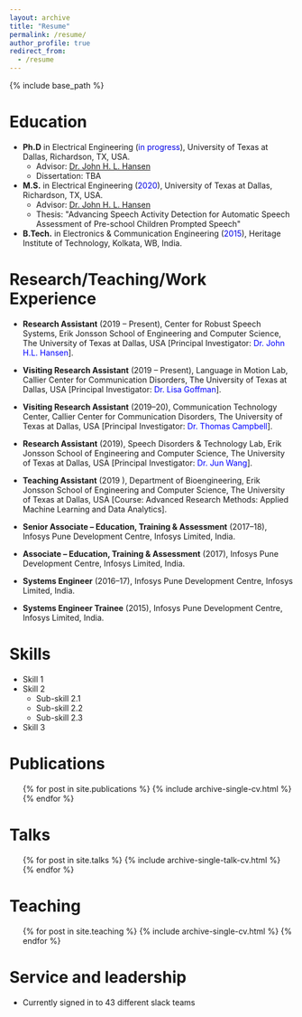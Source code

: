 ```yaml
---
layout: archive
title: "Resume"
permalink: /resume/
author_profile: true
redirect_from:
  - /resume
---
```


{% include base_path %}

Education
======
* **Ph.D** in Electrical Engineering (<font color="#0000e6">in progress</font>), University of Texas at Dallas, Richardson, TX, USA.
  - Advisor: [Dr. John H. L. Hansen](https://personal.utdallas.edu/~john.hansen/)
  - Dissertation: TBA
* **M.S.** in Electrical Engineering (<font color="#0000e6">2020</font>), University of Texas at Dallas, Richardson, TX, USA.
  - Advisor: [Dr. John H. L. Hansen](https://personal.utdallas.edu/~john.hansen/)
  - Thesis: "Advancing Speech Activity Detection for Automatic Speech Assessment of Pre-school Children Prompted Speech"
* **B.Tech.** in Electronics & Communication Engineering (<font color="#0000e6">2015</font>), Heritage Institute of Technology, Kolkata, WB, India.

Research/Teaching/Work Experience
======
* **Research Assistant** (2019 – Present), Center for Robust Speech Systems, Erik Jonsson School of Engineering and Computer Science, The University of Texas at Dallas, USA [Principal Investigator: <font color="blue">Dr. John H.L. Hansen</font>].

* **Visiting Research Assistant** (2019 – Present), Language in Motion Lab, Callier Center for Communication Disorders, The University of Texas at Dallas, USA [Principal Investigator: <font color="blue">Dr. Lisa Goffman</font>].

* **Visiting Research Assistant** (2019–20), Communication Technology Center, Callier Center for Communication Disorders, The University of Texas at Dallas, USA [Principal Investigator: <font color="blue">Dr. Thomas Campbell</font>].

* **Research Assistant** (2019), Speech Disorders & Technology Lab, Erik Jonsson School of Engineering and Computer Science, The University of Texas at Dallas, USA [Principal Investigator: <font color="blue">Dr. Jun Wang</font>].

* **Teaching Assistant** (2019 ), Department of Bioengineering,  Erik Jonsson School of Engineering and Computer Science, The University of Texas at Dallas, USA [Course: Advanced Research Methods: Applied Machine Learning and Data Analytics].

* **Senior Associate – Education, Training & Assessment** (2017–18), Infosys Pune Development Centre, Infosys Limited, India.

* **Associate – Education, Training & Assessment** (2017), Infosys Pune Development Centre, Infosys Limited, India.

* **Systems Engineer** (2016–17), Infosys Pune Development Centre, Infosys Limited, India.

* **Systems Engineer Trainee** (2015), Infosys Pune Development Centre, Infosys Limited, India.
  
Skills
======
* Skill 1
* Skill 2
  * Sub-skill 2.1
  * Sub-skill 2.2
  * Sub-skill 2.3
* Skill 3

Publications
======
  <ul>{% for post in site.publications %}
    {% include archive-single-cv.html %}
  {% endfor %}</ul>
  
Talks
======
  <ul>{% for post in site.talks %}
    {% include archive-single-talk-cv.html %}
  {% endfor %}</ul>
  
Teaching
======
  <ul>{% for post in site.teaching %}
    {% include archive-single-cv.html %}
  {% endfor %}</ul>
  
Service and leadership
======
* Currently signed in to 43 different slack teams
